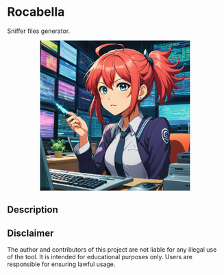 # Rocabella

Sniffer files generator.

<p align="center">
  <img width="350" height="350" src="/Pictures/Rocabella-Logo.png">
</p>

## Description

## Disclaimer

The author and contributors of this project are not liable for any illegal use of the tool. It is intended for educational purposes only. Users are responsible for ensuring lawful usage.
